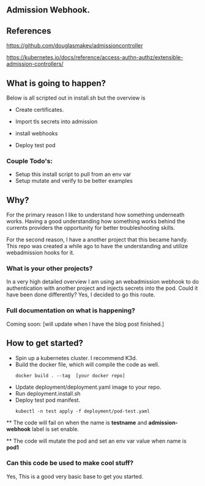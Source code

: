 
## Admission Webhook. 


## References
https://github.com/douglasmakey/admissioncontroller

https://kubernetes.io/docs/reference/access-authn-authz/extensible-admission-controllers/

## What is going to happen?

Below is all scripted out in install.sh but the overview is

* Create certificates.

* Import tls secrets into admission

* install webhooks

* Deploy test pod

### Couple Todo's:

* Setup this install script to pull from an env var
* Setup mutate and verify to be better examples

## Why?

For the primary reason I like to understand how something underneath works. Having a good understanding how something works behind the currents providers the opportunity for better troubleshooting skills. 

For the second reason, I have a another project that this became handy. This repo was created a while ago to have the understanding and utilize webadmission hooks for it.

### What is your other projects?

In a very high detailed overview I am using an webadmission webhook to do authentication with another project and injects secrets into the pod. Could it have been done differently? Yes, I decided to go this route. 


### Full documentation on what is happening?

Coming soon: [will update when I have the blog post finished.]


## How to get started?

* Spin up a kubernetes cluster. I recommend K3d.
* Build the docker file, which will compile the code as well.
    ```
    docker build . --tag  [your docker repo]
    ```
* Update deployment/deployment.yaml image to your repo.
* Run deployment.install.sh
* Deploy test pod manifest.
    ```
    kubectl -n test apply -f deployment/pod-test.yaml
    ```

** The code will fail on when the name is **testname** and   **admission-webhook** label is set enable.

** The code will mutate the pod and set an env var value when name is **pod1**


### Can this code be used to make cool stuff?

Yes, This is a good very basic base to get you started.

